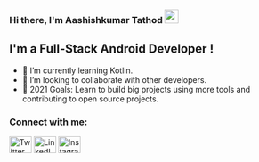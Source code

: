 
### Hi there, I'm Aashishkumar Tathod <img src="https://media.giphy.com/media/hvRJCLFzcasrR4ia7z/giphy.gif" width="25px">

## I'm a Full-Stack Android Developer ! 
- 🌱 I’m currently learning Kotlin.
- 👯 I’m looking to collaborate with other developers.
- 🥅 2021 Goals: Learn to build big projects using more tools and contributing to open source projects.



</p>
<h3 align="left">Connect with me:</h3>
<p align="left">
 <a href="https://twitter.com/aashish_tathod" target="blank"><img align="center" src="https://cdn.jsdelivr.net/npm/simple-icons@3.0.1/icons/twitter.svg" alt="Twitter" height="30" width="40" /></a> 
<a www.linkedin.com/in/aashishkumar-tathod" target="blank"><img align="center" src="https://cdn.jsdelivr.net/npm/simple-icons@3.0.1/icons/linkedin.svg" alt="LinkedIn" height="30" width="40" /></a>
<a href="https://instagram.com/_patil_aashish_" target="blank"><img align="center" src="https://cdn.jsdelivr.net/npm/simple-icons@3.0.1/icons/instagram.svg" alt="Instagram" height="30" width="40" /></a>

